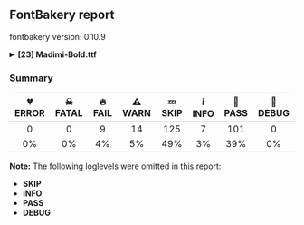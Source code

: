 ## FontBakery report

fontbakery version: 0.10.9

<details><summary><b>[23] Madimi-Bold.ttf</b></summary><div><details><summary>🔥 <b>FAIL:</b> Check copyright namerecords match license file. (<a href="https://font-bakery.readthedocs.io/en/stable/fontbakery/profiles/googlefonts.html#com.google.fonts/check/name/license">com.google.fonts/check/name/license</a>)</summary><div>


* 🔥 **FAIL** License file OFL.txt exists but NameID 13 (LICENSE DESCRIPTION) value on platform 3 (WINDOWS) is not specified for that. Value was: "This Font Software is licensed under the SIL Open Font License, Version 1.1. This license is available with a FAQ at: https://openfontlicense.org" Must be changed to "This Font Software is licensed under the SIL Open Font License, Version 1.1. This license is available with a FAQ at: https://scripts.sil.org/OFL" [code: wrong]
</div></details><details><summary>🔥 <b>FAIL:</b> Check font names are correct (<a href="https://font-bakery.readthedocs.io/en/stable/fontbakery/profiles/googlefonts.html#com.google.fonts/check/font_names">com.google.fonts/check/font_names</a>)</summary><div>


* 🔥 **FAIL** Font names are incorrect:

| nameID | current | expected |
| :--- | :--- | :--- |
| Family Name | **Madimi Bold** | **Madimi** |
| Subfamily Name | **Regular** | **Bold** |
| Full Name | Madimi Bold | Madimi Bold |
| Postscript Name | Madimi-Bold | Madimi-Bold |
| Typographic Family Name | **Madimi** | **N/A** |
| Typographic Subfamily Name | **Bold** | **N/A** | [code: bad-names]
</div></details><details><summary>🔥 <b>FAIL:</b> Check font follows the Google Fonts vertical metric schema (<a href="https://font-bakery.readthedocs.io/en/stable/fontbakery/profiles/googlefonts.html#com.google.fonts/check/vertical_metrics">com.google.fonts/check/vertical_metrics</a>)</summary><div>


* 🔥 **FAIL** OS/2.sTypoLineGap is "200" it should be 0 [code: bad-OS/2.sTypoLineGap]
</div></details><details><summary>🔥 <b>FAIL:</b> OS/2.fsSelection bit 7 (USE_TYPO_METRICS) is set in all fonts. (<a href="https://font-bakery.readthedocs.io/en/stable/fontbakery/profiles/googlefonts.html#com.google.fonts/check/os2/use_typo_metrics">com.google.fonts/check/os2/use_typo_metrics</a>)</summary><div>


* 🔥 **FAIL** OS/2.fsSelection bit 7 (USE_TYPO_METRICS) wasNOT set in the following fonts: ['fonts/ttf/Madimi-Bold.ttf']. [code: missing-os2-fsselection-bit7]
</div></details><details><summary>🔥 <b>FAIL:</b> Checking OS/2 usWinAscent & usWinDescent. (<a href="https://font-bakery.readthedocs.io/en/stable/fontbakery/profiles/universal.html#com.google.fonts/check/family/win_ascent_and_descent">com.google.fonts/check/family/win_ascent_and_descent</a>)</summary><div>


* 🔥 **FAIL** OS/2.usWinAscent value should be equal or greater than 1010, but got 950 instead [code: ascent]
* 🔥 **FAIL** OS/2.usWinDescent value should be equal or greater than 310, but got 250 instead [code: descent]
</div></details><details><summary>🔥 <b>FAIL:</b> Checking OS/2 Metrics match hhea Metrics. (<a href="https://font-bakery.readthedocs.io/en/stable/fontbakery/profiles/universal.html#com.google.fonts/check/os2_metrics_match_hhea">com.google.fonts/check/os2_metrics_match_hhea</a>)</summary><div>


* 🔥 **FAIL** OS/2 sTypoAscender (750) and hhea ascent (950) must be equal. [code: ascender]
</div></details><details><summary>🔥 <b>FAIL:</b> Space and non-breaking space have the same width? (<a href="https://font-bakery.readthedocs.io/en/stable/fontbakery/profiles/universal.html#com.google.fonts/check/whitespace_widths">com.google.fonts/check/whitespace_widths</a>)</summary><div>


* 🔥 **FAIL** Space and non-breaking space have differing width: The space glyph named space is 218 font units wide, non-breaking space named (uni00A0) is 222 font units wide, and both should be positive and the same. GlyphsApp has "Sidebearing arithmetic" (https://glyphsapp.com/tutorials/spacing) which allows you to set the non-breaking space width to always equal the space width. [code: different-widths]
</div></details><details><summary>🔥 <b>FAIL:</b> Checking head.macStyle value. (<a href="https://font-bakery.readthedocs.io/en/stable/fontbakery/profiles/head.html#com.google.fonts/check/mac_style">com.google.fonts/check/mac_style</a>)</summary><div>


* 🔥 **FAIL** head macStyle BOLD bit should be set. [code: bad-BOLD]
</div></details><details><summary>🔥 <b>FAIL:</b> Checking OS/2 fsSelection value. (<a href="https://font-bakery.readthedocs.io/en/stable/fontbakery/profiles/os2.html#com.google.fonts/check/fsselection">com.google.fonts/check/fsselection</a>)</summary><div>


* 🔥 **FAIL** OS/2 fsSelection REGULAR bit should be unset. [code: bad-REGULAR]
* 🔥 **FAIL** OS/2 fsSelection BOLD bit should be set. [code: bad-BOLD]
</div></details><details><summary>⚠ <b>WARN:</b> Checking OS/2 achVendID. (<a href="https://font-bakery.readthedocs.io/en/stable/fontbakery/profiles/googlefonts.html#com.google.fonts/check/vendor_id">com.google.fonts/check/vendor_id</a>)</summary><div>


* ⚠ **WARN** OS/2 VendorID value '    ' is not yet recognized. If you registered it recently, then it's safe to ignore this warning message. Otherwise, you should set it to your own unique 4 character code, and register it with Microsoft at https://www.microsoft.com/typography/links/vendorlist.aspx
 [code: unknown]
</div></details><details><summary>⚠ <b>WARN:</b> Check for codepoints not covered by METADATA subsets. (<a href="https://font-bakery.readthedocs.io/en/stable/fontbakery/profiles/googlefonts.html#com.google.fonts/check/metadata/unreachable_subsetting">com.google.fonts/check/metadata/unreachable_subsetting</a>)</summary><div>


* ⚠ **WARN** The following codepoints supported by the font are not covered by
    any subsets defined in the font's metadata file, and will never
    be served. You can solve this by either manually adding additional
    subset declarations to METADATA.pb, or by editing the glyphset
    definitions.

 * U+02C7 CARON: try adding one of: canadian-aboriginal, yi, tifinagh
 * U+02D8 BREVE: try adding one of: canadian-aboriginal, yi
 * U+02D9 DOT ABOVE: try adding one of: canadian-aboriginal, yi
 * U+02DB OGONEK: try adding one of: canadian-aboriginal, yi
 * U+02DD DOUBLE ACUTE ACCENT: not included in any glyphset definition
 * U+0302 COMBINING CIRCUMFLEX ACCENT: try adding one of: math, tifinagh, cherokee, coptic
 * U+0306 COMBINING BREVE: try adding one of: tifinagh, old-permic
 * U+0307 COMBINING DOT ABOVE: try adding one of: canadian-aboriginal, tifinagh, syriac, tai-le, coptic, malayalam, math, old-permic
 * U+030A COMBINING RING ABOVE: try adding syriac
 * U+030B COMBINING DOUBLE ACUTE ACCENT: try adding one of: osage, cherokee
 * U+030C COMBINING CARON: try adding one of: cherokee, tai-le
 * U+0312 COMBINING TURNED COMMA ABOVE: not included in any glyphset definition
 * U+0326 COMBINING COMMA BELOW: not included in any glyphset definition
 * U+0327 COMBINING CEDILLA: not included in any glyphset definition
 * U+0328 COMBINING OGONEK: not included in any glyphset definition
 * U+2021 DOUBLE DAGGER: try adding adlam
 * U+2205 EMPTY SET: try adding math
 * U+221E INFINITY: try adding math
 * U+2248 ALMOST EQUAL TO: try adding math
 * U+2260 NOT EQUAL TO: try adding math
 * U+2264 LESS-THAN OR EQUAL TO: try adding math
 * U+2265 GREATER-THAN OR EQUAL TO: try adding math
 * U+FB01 LATIN SMALL LIGATURE FI: not included in any glyphset definition
 * U+FB02 LATIN SMALL LIGATURE FL: not included in any glyphset definition

Or you can add the above codepoints to one of the subsets supported by the font: `latin`, `latin-ext` [code: unreachable-subsetting]
</div></details><details><summary>⚠ <b>WARN:</b> Ensure fonts have ScriptLangTags declared on the 'meta' table. (<a href="https://font-bakery.readthedocs.io/en/stable/fontbakery/profiles/googlefonts.html#com.google.fonts/check/meta/script_lang_tags">com.google.fonts/check/meta/script_lang_tags</a>)</summary><div>


* ⚠ **WARN** This font file does not have a 'meta' table. [code: lacks-meta-table]
</div></details><details><summary>⚠ <b>WARN:</b> Check if each glyph has the recommended amount of contours. (<a href="https://font-bakery.readthedocs.io/en/stable/fontbakery/profiles/universal.html#com.google.fonts/check/contour_count">com.google.fonts/check/contour_count</a>)</summary><div>


* ⚠ **WARN** This check inspects the glyph outlines and detects the total number of contours in each of them. The expected values are infered from the typical ammounts of contours observed in a large collection of reference font families. The divergences listed below may simply indicate a significantly different design on some of your glyphs. On the other hand, some of these may flag actual bugs in the font such as glyphs mapped to an incorrect codepoint. Please consider reviewing the design and codepoint assignment of these to make sure they are correct.

The following glyphs do not have the recommended number of contours:

	- Glyph name: Eth	Contours detected: 3	Expected: 2

	- Glyph name: ae	Contours detected: 4	Expected: 3

	- Glyph name: Dcroat	Contours detected: 3	Expected: 2

	- Glyph name: dcroat	Contours detected: 3	Expected: 2

	- Glyph name: hbar	Contours detected: 2	Expected: 1

	- Glyph name: oe	Contours detected: 4	Expected: 3

	- Glyph name: Racute	Contours detected: 2	Expected: 3

	- Glyph name: uni0156	Contours detected: 2	Expected: 3

	- Glyph name: Rcaron	Contours detected: 2	Expected: 3

	- Glyph name: Dcroat	Contours detected: 3	Expected: 2

	- Glyph name: Eth	Contours detected: 3	Expected: 2

	- Glyph name: Racute	Contours detected: 2	Expected: 3

	- Glyph name: Rcaron	Contours detected: 2	Expected: 3

	- Glyph name: ae	Contours detected: 4	Expected: 3

	- Glyph name: dcroat	Contours detected: 3	Expected: 2

	- Glyph name: fi	Contours detected: 2	Expected: 3

	- Glyph name: fl	Contours detected: 1	Expected: 2

	- Glyph name: hbar	Contours detected: 2	Expected: 1

	- Glyph name: oe	Contours detected: 4	Expected: 3

	- Glyph name: uni0156	Contours detected: 2	Expected: 3
 [code: contour-count]
</div></details><details><summary>⚠ <b>WARN:</b> Check math signs have the same width. (<a href="https://font-bakery.readthedocs.io/en/stable/fontbakery/profiles/universal.html#com.google.fonts/check/math_signs_width">com.google.fonts/check/math_signs_width</a>)</summary><div>


* ⚠ **WARN** The most common width is 559 among a set of 7 math glyphs.
The following math glyphs have a different width, though:

Width = 474:
less, greater

Width = 517:
multiply

Width = 571:
approxequal

Width = 484:
lessequal, greaterequal
 [code: width-outliers]
</div></details><details><summary>⚠ <b>WARN:</b> Checking Vertical Metric Linegaps. (<a href="https://font-bakery.readthedocs.io/en/stable/fontbakery/profiles/universal.html#com.google.fonts/check/linegaps">com.google.fonts/check/linegaps</a>)</summary><div>


* ⚠ **WARN** OS/2 sTypoLineGap is not equal to 0. [code: OS/2]
</div></details><details><summary>⚠ <b>WARN:</b> Check accent of Lcaron, dcaron, lcaron, tcaron (derived from com.google.fonts/check/alt_caron) (<a href="https://font-bakery.readthedocs.io/en/stable/fontbakery/profiles/universal.html#com.google.fonts/check/alt_caron">com.google.fonts/check/alt_caron</a>)</summary><div>


* ⚠ **WARN** lcaron is decomposed and therefore could not be checked. Please check manually. [code: decomposed-outline]
* ⚠ **WARN** tcaron is decomposed and therefore could not be checked. Please check manually. [code: decomposed-outline]
</div></details><details><summary>⚠ <b>WARN:</b> Does GPOS table have kerning information? This check skips monospaced fonts as defined by post.isFixedPitch value (<a href="https://font-bakery.readthedocs.io/en/stable/fontbakery/profiles/gpos.html#com.google.fonts/check/gpos_kerning_info">com.google.fonts/check/gpos_kerning_info</a>)</summary><div>


* ⚠ **WARN** GPOS table lacks kerning information. [code: lacks-kern-info]
</div></details><details><summary>⚠ <b>WARN:</b> Are any segments inordinately short? (<a href="https://font-bakery.readthedocs.io/en/stable/fontbakery/profiles/<Section: Outline Correctness Checks>.html#com.google.fonts/check/outline_short_segments">com.google.fonts/check/outline_short_segments</a>)</summary><div>


* ⚠ **WARN** The following glyphs have segments which seem very short:

	* percent (U+0025) contains a short segment B<<509.0,663.0>-<513.0,669.0>-<515.0,671.0>>

	* ampersand (U+0026) contains a short segment B<<588.0,304.0>-<588.0,300.0>-<587.5,295.5>>

	* ampersand (U+0026) contains a short segment B<<587.5,295.5>-<587.0,291.0>-<586.0,287.0>>

	* slash (U+002F) contains a short segment B<<53.0,-19.0>-<53.0,-14.0>-<53.5,-9.5>>

	* slash (U+002F) contains a short segment B<<53.5,-9.5>-<54.0,-5.0>-<55.0,-1.0>>

	* slash (U+002F) contains a short segment B<<375.0,726.0>-<375.0,722.0>-<375.0,716.5>>

	* slash (U+002F) contains a short segment B<<375.0,716.5>-<375.0,711.0>-<373.0,706.0>>

	* five (U+0035) contains a short segment B<<205.0,591.0>-<205.0,592.0>-<203.0,575.5>>

	* five (U+0035) contains a short segment B<<187.0,443.5>-<185.0,427.0>-<185.0,427.0>>

	* less (U+003C) contains a short segment L<<63.0,257.0>--<61.0,258.0>>

	* greater (U+003E) contains a short segment L<<411.0,377.0>--<413.0,376.0>>

	* at (U+0040) contains a short segment B<<607.5,-90.0>-<620.0,-104.0>-<620.0,-118.0>>

	* K (U+004B) contains a short segment B<<404.0,27.0>-<397.0,38.0>-<397.0,38.0>>

	* Z (U+005A) contains a short segment B<<355.0,561.0>-<368.0,568.0>-<366.0,568.0>>

	* Z (U+005A) contains a short segment B<<241.0,144.5>-<232.0,139.0>-<233.0,139.0>>

	* backslash (U+005C) contains a short segment B<<373.0,-1.0>-<375.0,-5.0>-<375.0,-9.5>>

	* backslash (U+005C) contains a short segment B<<375.0,-9.5>-<375.0,-14.0>-<375.0,-19.0>>

	* backslash (U+005C) contains a short segment B<<55.0,706.0>-<54.0,711.0>-<53.5,716.5>>

	* backslash (U+005C) contains a short segment B<<53.5,716.5>-<53.0,722.0>-<53.0,726.0>>

	* asciicircum (U+005E) contains a short segment L<<178.0,428.0>--<179.0,430.0>>

	* f (U+0066) contains a short segment L<<98.0,379.0>--<84.0,379.0>>

	* f (U+0066) contains a short segment L<<98.0,500.0>--<98.0,504.0>>

	* f (U+0066) contains a short segment L<<301.0,762.0>--<301.0,762.0>>

	* f (U+0066) contains a short segment B<<301.0,762.0>-<302.0,762.0>-<303.0,762.0>>

	* f (U+0066) contains a short segment B<<304.0,762.0>-<307.0,762.0>-<310.0,762.0>>

	* z (U+007A) contains a short segment B<<238.0,374.0>-<247.0,378.0>-<245.0,378.0>>

	* z (U+007A) contains a short segment B<<204.0,122.5>-<199.0,122.0>-<206.0,122.0>>

	* section (U+00A7) contains a short segment B<<428.0,171.0>-<429.0,169.0>-<429.0,168.0>>

	* section (U+00A7) contains a short segment B<<429.0,168.0>-<429.0,167.0>-<429.0,166.0>>

	* section (U+00A7) contains a short segment B<<429.0,166.0>-<429.0,163.0>-<429.0,161.0>>

	* section (U+00A7) contains a short segment B<<429.0,161.0>-<429.0,160.0>-<429.0,159.0>>

	* section (U+00A7) contains a short segment B<<429.0,159.0>-<429.0,158.0>-<429.0,160.0>>

	* section (U+00A7) contains a short segment B<<429.0,160.0>-<429.0,158.0>-<429.0,155.0>>

	* Ccedilla (U+00C7) contains a short segment B<<370.0,-8.0>-<367.0,-8.0>-<365.0,-8.0>>

	* Aogonek (U+0104) contains a short segment B<<514.0,5.0>-<509.0,-1.0>-<504.0,-6.5>>

	* Aogonek (U+0104) contains a short segment B<<504.0,-6.5>-<499.0,-12.0>-<496.0,-15.0>>

	* Aogonek (U+0104) contains a short segment B<<417.0,-24.0>-<420.0,-21.0>-<425.5,-15.5>>

	* Aogonek (U+0104) contains a short segment B<<425.5,-15.5>-<431.0,-10.0>-<438.0,-5.0>>

	* aogonek (U+0105) contains a short segment B<<257.0,-24.0>-<260.0,-21.0>-<265.0,-16.0>>

	* aogonek (U+0105) contains a short segment B<<265.0,-16.0>-<270.0,-11.0>-<276.0,-6.0>>

	* Eogonek (U+0118) contains a short segment B<<494.0,13.0>-<489.0,8.0>-<480.5,-1.5>>

	* Eogonek (U+0118) contains a short segment B<<480.5,-1.5>-<472.0,-11.0>-<468.0,-15.0>>

	* Eogonek (U+0118) contains a short segment B<<389.0,-24.0>-<393.0,-20.0>-<400.5,-13.0>>

	* Eogonek (U+0118) contains a short segment B<<400.5,-13.0>-<408.0,-6.0>-<417.0,0.0>>

	* eogonek (U+0119) contains a short segment B<<307.0,-24.0>-<310.0,-21.0>-<314.5,-16.5>>

	* eogonek (U+0119) contains a short segment B<<314.5,-16.5>-<319.0,-12.0>-<325.0,-7.0>>

	* Iogonek (U+012E) contains a short segment B<<98.0,-24.0>-<101.0,-21.0>-<106.5,-15.5>>

	* Iogonek (U+012E) contains a short segment B<<185.5,-6.0>-<180.0,-12.0>-<177.0,-15.0>>

	* iogonek (U+012F) contains a short segment L<<194.0,14.0>--<194.0,14.0>>

	* iogonek (U+012F) contains a short segment B<<194.0,14.0>-<193.0,13.0>-<192.0,12.0>>

	* iogonek (U+012F) contains a short segment B<<192.0,12.0>-<191.0,11.0>-<190.0,10.0>>

	* uni0136 (U+0136) contains a short segment B<<404.0,27.0>-<397.0,38.0>-<397.0,38.0>>

	* Uogonek (U+0172) contains a short segment B<<385.0,-24.0>-<388.0,-21.0>-<394.5,-14.0>>

	* Uogonek (U+0172) contains a short segment B<<394.5,-14.0>-<401.0,-7.0>-<410.0,2.0>>

	* uogonek (U+0173) contains a short segment B<<488.0,121.0>-<488.0,121.0>-<487.0,120.0>>

	* uogonek (U+0173) contains a short segment B<<487.0,120.0>-<486.0,116.0>-<484.0,113.0>>

	* uogonek (U+0173) contains a short segment B<<320.0,-24.0>-<324.0,-20.0>-<331.0,-13.0>>

	* Zacute (U+0179) contains a short segment B<<355.0,561.0>-<368.0,568.0>-<366.0,568.0>>

	* Zacute (U+0179) contains a short segment B<<241.0,144.5>-<232.0,139.0>-<233.0,139.0>>

	* zacute (U+017A) contains a short segment B<<238.0,374.0>-<247.0,378.0>-<245.0,378.0>>

	* zacute (U+017A) contains a short segment B<<204.0,122.5>-<199.0,122.0>-<206.0,122.0>>

	* Zdotaccent (U+017B) contains a short segment B<<355.0,561.0>-<368.0,568.0>-<366.0,568.0>>

	* Zdotaccent (U+017B) contains a short segment B<<241.0,144.5>-<232.0,139.0>-<233.0,139.0>>

	* zdotaccent (U+017C) contains a short segment B<<238.0,374.0>-<247.0,378.0>-<245.0,378.0>>

	* zdotaccent (U+017C) contains a short segment B<<204.0,122.5>-<199.0,122.0>-<206.0,122.0>>

	* Zcaron (U+017D) contains a short segment B<<355.0,561.0>-<368.0,568.0>-<366.0,568.0>>

	* Zcaron (U+017D) contains a short segment B<<241.0,144.5>-<232.0,139.0>-<233.0,139.0>>

	* zcaron (U+017E) contains a short segment B<<238.0,374.0>-<247.0,378.0>-<245.0,378.0>>

	* zcaron (U+017E) contains a short segment B<<204.0,122.5>-<199.0,122.0>-<206.0,122.0>>

	* florin (U+0192) contains a short segment L<<193.0,379.0>--<179.0,379.0>>

	* florin (U+0192) contains a short segment L<<193.0,500.0>--<193.0,504.0>>

	* uni1E9E (U+1E9E) contains a short segment B<<259.0,372.0>-<259.0,381.0>-<263.0,391.0>>

	* uni1E9E (U+1E9E) contains a short segment B<<364.0,543.0>-<371.0,554.0>-<368.0,561.0>>

	* uni1E9E (U+1E9E) contains a short segment B<<368.0,561.0>-<365.0,568.0>-<354.0,568.0>>

	* Euro (U+20AC) contains a short segment B<<48.0,365.0>-<48.0,372.0>-<48.0,378.0>>

	* emptyset (U+2205) contains a short segment L<<397.0,599.0>--<392.0,599.0>>

	* notequal (U+2260) contains a short segment L<<464.0,496.0>--<471.0,496.0>>

	* lessequal (U+2264) contains a short segment L<<63.0,386.0>--<61.0,387.0>>

	* greaterequal (U+2265) contains a short segment L<<421.0,506.0>--<423.0,505.0>>

	* fi (U+FB01) contains a short segment L<<98.0,379.0>--<84.0,379.0>>

	* fi (U+FB01) contains a short segment L<<98.0,500.0>--<98.0,504.0>>

	* fl (U+FB02) contains a short segment L<<98.0,379.0>--<84.0,379.0>>

	* fl (U+FB02) contains a short segment L<<98.0,500.0>--<98.0,504.0>>

	* fl (U+FB02) contains a short segment L<<301.0,762.0>--<301.0,762.0>> [code: found-short-segments]
</div></details><details><summary>⚠ <b>WARN:</b> Do any segments have colinear vectors? (<a href="https://font-bakery.readthedocs.io/en/stable/fontbakery/profiles/<Section: Outline Correctness Checks>.html#com.google.fonts/check/outline_colinear_vectors">com.google.fonts/check/outline_colinear_vectors</a>)</summary><div>


* ⚠ **WARN** The following glyphs have colinear vectors:

	* asciicircum (U+005E): L<<297.0,430.0>--<298.0,428.0>> -> L<<298.0,428.0>--<446.0,132.0>>

	* asciicircum (U+005E): L<<30.0,132.0>--<178.0,428.0>> -> L<<178.0,428.0>--<179.0,430.0>>

	* fl (U+FB02): L<<301.0,762.0>--<301.0,762.0>> -> L<<301.0,762.0>--<510.0,762.0>>

	* greater (U+003E): L<<115.0,525.0>--<411.0,377.0>> -> L<<411.0,377.0>--<413.0,376.0>>

	* greater (U+003E): L<<413.0,258.0>--<411.0,257.0>> -> L<<411.0,257.0>--<115.0,109.0>>

	* greaterequal (U+2265): L<<125.0,654.0>--<421.0,506.0>> -> L<<421.0,506.0>--<423.0,505.0>>

	* greaterequal (U+2265): L<<423.0,387.0>--<421.0,386.0>> -> L<<421.0,386.0>--<125.0,238.0>>

	* less (U+003C): L<<359.0,109.0>--<63.0,257.0>> -> L<<63.0,257.0>--<61.0,258.0>>

	* less (U+003C): L<<61.0,376.0>--<63.0,377.0>> -> L<<63.0,377.0>--<359.0,525.0>>

	* lessequal (U+2264): L<<359.0,238.0>--<63.0,386.0>> -> L<<63.0,386.0>--<61.0,387.0>>

	* lessequal (U+2264): L<<61.0,505.0>--<63.0,506.0>> -> L<<63.0,506.0>--<359.0,654.0>>

	* notequal (U+2260): L<<227.0,142.0>--<216.0,126.0>> -> L<<216.0,126.0>--<176.0,67.0>>

	* two (U+0032): L<<210.0,150.0>--<210.0,148.0>> -> L<<210.0,148.0>--<209.0,119.0>> [code: found-colinear-vectors]
</div></details><details><summary>⚠ <b>WARN:</b> Do outlines contain any jaggy segments? (<a href="https://font-bakery.readthedocs.io/en/stable/fontbakery/profiles/<Section: Outline Correctness Checks>.html#com.google.fonts/check/outline_jaggy_segments">com.google.fonts/check/outline_jaggy_segments</a>)</summary><div>


* ⚠ **WARN** The following glyphs have jaggy segments:

	* Lcaron (U+013D): B<<377.5,549.0>-<375.0,556.0>-<376.0,572.0>>/B<<376.0,572.0>-<376.0,569.0>-<383.5,611.5>> = 3.576334374997269

	* b (U+0062): B<<198.5,490.5>-<195.0,472.0>-<188.0,451.0>>/B<<188.0,451.0>-<207.0,482.0>-<240.5,495.0>> = 13.069317896282163

	* d (U+0064): B<<325.0,495.0>-<358.0,482.0>-<377.0,451.0>>/B<<377.0,451.0>-<370.0,472.0>-<366.5,490.5>> = 13.069317896282163

	* dcaron (U+010F): B<<325.0,495.0>-<358.0,482.0>-<377.0,451.0>>/B<<377.0,451.0>-<370.0,472.0>-<366.5,490.5>> = 13.069317896282163

	* dcaron (U+010F): B<<536.5,549.0>-<534.0,556.0>-<535.0,572.0>>/B<<535.0,572.0>-<535.0,569.0>-<542.5,611.5>> = 3.576334374997269

	* dcroat (U+0111): B<<325.0,495.0>-<358.0,482.0>-<377.0,451.0>>/B<<377.0,451.0>-<370.0,472.0>-<366.5,490.5>> = 13.069317896282163

	* h (U+0068): B<<199.0,523.0>-<193.0,497.0>-<179.0,469.0>>/B<<179.0,469.0>-<196.0,490.0>-<224.0,499.0>> = 12.425942865427455

	* hbar (U+0127): B<<199.0,523.0>-<193.0,497.0>-<179.0,469.0>>/B<<179.0,469.0>-<196.0,490.0>-<224.0,499.0>> = 12.425942865427455

	* p (U+0070): B<<237.5,7.0>-<204.0,22.0>-<185.0,53.0>>/B<<185.0,53.0>-<192.0,33.0>-<195.5,14.0>> = 12.21422050001543

	* q (U+0071): B<<366.5,14.0>-<370.0,33.0>-<377.0,53.0>>/B<<377.0,53.0>-<358.0,22.0>-<325.0,7.0>> = 12.21422050001543

	* thorn (U+00FE): B<<240.5,7.0>-<207.0,22.0>-<188.0,53.0>>/B<<188.0,53.0>-<195.0,33.0>-<198.5,14.0>> = 12.21422050001543

	* trademark (U+2122): B<<159.0,617.0>-<164.0,621.0>-<177.0,623.0>>/L<<177.0,623.0>--<80.0,623.0>> = 8.746162262555211 [code: found-jaggy-segments]
</div></details><details><summary>⚠ <b>WARN:</b> Do outlines contain any semi-vertical or semi-horizontal lines? (<a href="https://font-bakery.readthedocs.io/en/stable/fontbakery/profiles/<Section: Outline Correctness Checks>.html#com.google.fonts/check/outline_semi_vertical">com.google.fonts/check/outline_semi_vertical</a>)</summary><div>


* ⚠ **WARN** The following glyphs have semi-vertical/semi-horizontal lines:

	* T (U+0054): L<<202.0,41.0>--<201.0,509.0>>

	* Tcaron (U+0164): L<<202.0,41.0>--<201.0,509.0>>

	* trademark (U+2122): L<<679.0,551.0>--<678.0,365.0>>

	* uni021A (U+021A): L<<202.0,41.0>--<201.0,509.0>> [code: found-semi-vertical]
</div></details><details><summary>⚠ <b>WARN:</b> Ensure dotted circle glyph is present and can attach marks. (<a href="https://font-bakery.readthedocs.io/en/stable/fontbakery/profiles/<Section: Shaping Checks>.html#com.google.fonts/check/dotted_circle">com.google.fonts/check/dotted_circle</a>)</summary><div>


* ⚠ **WARN** No dotted circle glyph present [code: missing-dotted-circle]
</div></details><details><summary>⚠ <b>WARN:</b> Ensure soft_dotted characters lose their dot when combined with marks that replace the dot. (<a href="https://font-bakery.readthedocs.io/en/stable/fontbakery/profiles/<Section: Shaping Checks>.html#com.google.fonts/check/soft_dotted">com.google.fonts/check/soft_dotted</a>)</summary><div>


* ⚠ **WARN** The dot of soft dotted characters used in orthographies _must_ disappear in the following strings: į̀ į́ į̂ į̃ į̄ į̌

The dot of soft dotted characters _should_ disappear in other cases, for example: į̆ į̇ į̈ į̊ į̋ į̒ į̣̀ į̣́ į̣̂ į̣̃ į̣̄ į̣̆ į̣̇ į̣̈ į̣̊ į̣̋ į̣̌ į̣̒ į̦̀ į̦́

Your font fully covers the following languages that require the soft-dotted feature: Ekpeye (Latn, 226,000 speakers), Igbo (Latn, 27,823,640 speakers), Dutch (Latn, 31,709,104 speakers), Ebira (Latn, 2,200,000 speakers), Lithuanian (Latn, 2,357,094 speakers). 

Your font does *not* cover the following languages that require the soft-dotted feature: Ma’di (Latn, 584,000 speakers), Mundani (Latn, 34,000 speakers), Avokaya (Latn, 100,000 speakers), Navajo (Latn, 166,319 speakers), Dii (Latn, 71,000 speakers), Nateni (Latn, 100,000 speakers), Bete-Bendi (Latn, 100,000 speakers), Gulay (Latn, 250,478 speakers), Makaa (Latn, 221,000 speakers), Cicipu (Latn, 44,000 speakers), Fur (Latn, 1,230,163 speakers), Kpelle, Guinea (Latn, 622,000 speakers), Ukrainian (Cyrl, 29,273,587 speakers), Belarusian (Cyrl, 10,064,517 speakers), Nzakara (Latn, 50,000 speakers), Mango (Latn, 77,000 speakers), Ijo, Southeast (Latn, 2,471,000 speakers), Ejagham (Latn, 120,000 speakers), Aghem (Latn, 38,843 speakers), Ngbaka (Latn, 1,020,000 speakers), Basaa (Latn, 332,940 speakers), Southern Kisi (Latn, 360,000 speakers), Lugbara (Latn, 2,200,000 speakers), Yala (Latn, 200,000 speakers), Mfumte (Latn, 79,000 speakers), Zapotec (Latn, 490,000 speakers), Bafut (Latn, 158,146 speakers), Kom (Latn, 360,685 speakers), Koonzime (Latn, 40,000 speakers), Dan (Latn, 1,099,244 speakers), Sar (Latn, 500,000 speakers), South Central Banda (Latn, 244,000 speakers). [code: soft-dotted]
</div></details><br></div></details>

### Summary

| 💔 ERROR | ☠ FATAL | 🔥 FAIL | ⚠ WARN | 💤 SKIP | ℹ INFO | 🍞 PASS | 🔎 DEBUG |
|:-----:|:-----:|:-----:|:-----:|:-----:|:-----:|:-----:|:-----:|
| 0 | 0 | 9 | 14 | 125 | 7 | 101 | 0 |
| 0% | 0% | 4% | 5% | 49% | 3% | 39% | 0% |

**Note:** The following loglevels were omitted in this report:
* **SKIP**
* **INFO**
* **PASS**
* **DEBUG**
